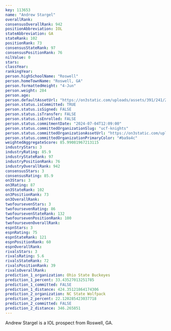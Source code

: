 ```yaml
---
key: 113653
name: "Andrew Stargel"
overallRank: 
consensusOverallRank: 942
positionAbbreviation: IOL
stateAbbreviation: GA
stateRank: 102
positionRank: 73
consensusStateRank: 97
consensusPositionRank: 76
nilValue: 0
stars: 
classYear: 
rankingYear: 
person.highSchoolName: "Roswell"
person.homeTownName: "Roswell, GA"
person.formattedHeight: "4-Jun"
person.weight: 284
person.age: 
person.defaultAssetUrl: "https://on3static.com/uploads/assets/391/241/241391.png"
person.status.isCommitted: TRUE
person.status.isSigned: FALSE
person.status.isTransfer: FALSE
person.status.isEnrolled: FALSE
person.status.commitmentDate: "2024-07-04T12:09:00"
person.status.committedOrganizationSlug: "ucf-knights"
person.status.committedOrganizationAssetUrl: "https://on3static.com/uploads/assets/295/150/150295.svg"
person.status.committedOrganizationPrimaryColor: "#ba9a4c"
weightedAggregateScore: 85.99081967213115
industryStars: 3
industryRating: 85.9
industryStateRank: 97
industryPositionRank: 76
industryOverallRank: 942
consensusStars: 3
consensusRating: 85.9
on3Stars: 3
on3Rating: 87
on3StateRank: 102
on3PositionRank: 73
on3OverallRank: 
twofoursevenStars: 3
twofoursevenRating: 86
twofoursevenStateRank: 132
twofoursevenPositionRank: 100
twofoursevenOverallRank: 
espnStars: 3
espnRating: 75
espnStateRank: 121
espnPositionRank: 60
espnOverallRank: 
rivalsStars: 3
rivalsRating: 5.6
rivalsStateRank: 72
rivalsPositionRank: 39
rivalsOverallRank: 
prediction_1_organization: Ohio State Buckeyes
prediction_1_percent: 33.43527013251785
prediction_1_committed: FALSE
prediction_1_distance: 424.35121864174306
prediction_2_organization: NC State Wolfpack
prediction_2_percent: 22.120285423037718
prediction_2_committed: FALSE
prediction_2_distance: 346.265851
---
```

Andrew Stargel is a IOL prospect from Roswell, GA.